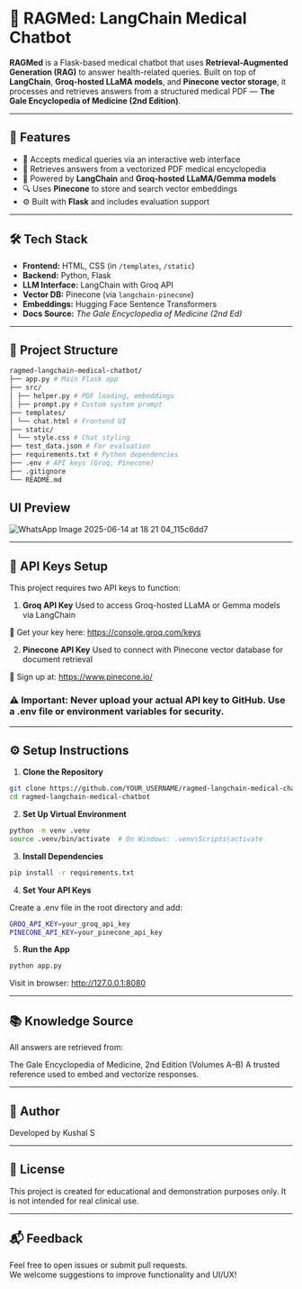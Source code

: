 # 🧠 RAGMed: LangChain Medical Chatbot

**RAGMed** is a Flask-based medical chatbot that uses **Retrieval-Augmented Generation (RAG)** to answer health-related queries. Built on top of **LangChain**, **Groq-hosted LLaMA models**, and **Pinecone vector storage**, it processes and retrieves answers from a structured medical PDF — **The Gale Encyclopedia of Medicine (2nd Edition)**.

---

## 🚀 Features

- 🧾 Accepts medical queries via an interactive web interface
- 📄 Retrieves answers from a vectorized PDF medical encyclopedia
- 🧠 Powered by **LangChain** and **Groq-hosted LLaMA/Gemma models**
- 🔍 Uses **Pinecone** to store and search vector embeddings
- ⚙️ Built with **Flask** and includes evaluation support

---

## 🛠 Tech Stack

- **Frontend:** HTML, CSS (in `/templates`, `/static`)
- **Backend:** Python, Flask
- **LLM Interface:** LangChain with Groq API
- **Vector DB:** Pinecone (via `langchain-pinecone`)
- **Embeddings:** Hugging Face Sentence Transformers
- **Docs Source:** *The Gale Encyclopedia of Medicine (2nd Ed)*

---

## 📂 Project Structure

```bash
ragmed-langchain-medical-chatbot/
├── app.py # Main Flask app
├── src/
│ ├── helper.py # PDF loading, embeddings
│ ├── prompt.py # Custom system prompt
├── templates/
│ └── chat.html # Frontend UI
├── static/
│ └── style.css # Chat styling
├── test_data.json # For evaluation
├── requirements.txt # Python dependencies
├── .env # API keys (Groq, Pinecone)
├── .gitignore
└── README.md
```

## UI Preview 
![WhatsApp Image 2025-06-14 at 18 21 04_115c6dd7](https://github.com/user-attachments/assets/6fb10a2e-a6b4-4b01-ae3a-670f40b8bab8)

---

## 🔐 API Keys Setup
This project requires two API keys to function:

1. **Groq API Key**
Used to access Groq-hosted LLaMA or Gemma models via LangChain

🔗 Get your key here: https://console.groq.com/keys

2. **Pinecone API Key**
Used to connect with Pinecone vector database for document retrieval

🔗 Sign up at: https://www.pinecone.io/

### ⚠ Important: Never upload your actual API key to GitHub. Use a .env file or environment variables for security.

---

## ⚙️ Setup Instructions

1. **Clone the Repository**
```bash
git clone https://github.com/YOUR_USERNAME/ragmed-langchain-medical-chatbot.git
cd ragmed-langchain-medical-chatbot
```

2. **Set Up Virtual Environment**
```bash
python -m venv .venv
source .venv/bin/activate  # On Windows: .venv\Scripts\activate
```

3. **Install Dependencies**
```bash
pip install -r requirements.txt
```

4. **Set Your API Keys**

Create a .env file in the root directory and add:
```bash
GROQ_API_KEY=your_groq_api_key
PINECONE_API_KEY=your_pinecone_api_key
```

5. **Run the App**
```bash
python app.py
```

Visit in browser:
http://127.0.0.1:8080

---

## 📚 Knowledge Source
All answers are retrieved from:

The Gale Encyclopedia of Medicine, 2nd Edition (Volumes A–B)
A trusted reference used to embed and vectorize responses.

---

## 👤 Author

Developed by Kushal S

---

## 📄 License

This project is created for educational and demonstration purposes only.
It is not intended for real clinical use.

---

## 📬 Feedback

Feel free to open issues or submit pull requests.  
We welcome suggestions to improve functionality and UI/UX!
